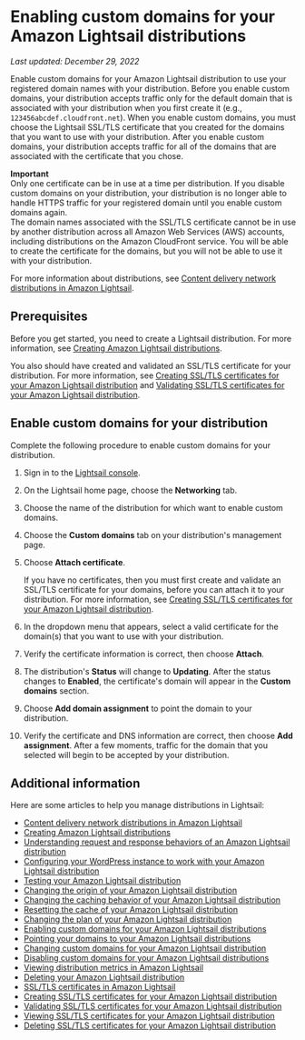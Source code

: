 # Enabling custom domains for your Amazon Lightsail distributions<a name="amazon-lightsail-enabling-distribution-custom-domains"></a>

 *Last updated: December 29, 2022* 

Enable custom domains for your Amazon Lightsail distribution to use your registered domain names with your distribution\. Before you enable custom domains, your distribution accepts traffic only for the default domain that is associated with your distribution when you first create it \(e\.g\., `123456abcdef.cloudfront.net`\)\. When you enable custom domains, you must choose the Lightsail SSL/TLS certificate that you created for the domains that you want to use with your distribution\. After you enable custom domains, your distribution accepts traffic for all of the domains that are associated with the certificate that you chose\.

**Important**  
Only one certificate can be in use at a time per distribution\. If you disable custom domains on your distribution, your distribution is no longer able to handle HTTPS traffic for your registered domain until you enable custom domains again\.  
The domain names associated with the SSL/TLS certificate cannot be in use by another distribution across all Amazon Web Services \(AWS\) accounts, including distributions on the Amazon CloudFront service\. You will be able to create the certificate for the domains, but you will not be able to use it with your distribution\.

For more information about distributions, see [Content delivery network distributions in Amazon Lightsail](amazon-lightsail-content-delivery-network-distributions.md)\.

## Prerequisites<a name="enable-distribution-custom-domains-prerequisite"></a>

Before you get started, you need to create a Lightsail distribution\. For more information, see [Creating Amazon Lightsail distributions](amazon-lightsail-creating-content-delivery-network-distribution.md)\.

You also should have created and validated an SSL/TLS certificate for your distribution\. For more information, see [Creating SSL/TLS certificates for your Amazon Lightsail distribution](amazon-lightsail-create-a-distribution-certificate.md) and [Validating SSL/TLS certificates for your Amazon Lightsail distribution](amazon-lightsail-validating-a-distribution-certificate.md)\.

## Enable custom domains for your distribution<a name="enable-distribution-custom-domains"></a>

Complete the following procedure to enable custom domains for your distribution\.

1. Sign in to the [Lightsail console](https://lightsail.aws.amazon.com/)\.

1. On the Lightsail home page, choose the **Networking** tab\.

1. Choose the name of the distribution for which want to enable custom domains\.

1. Choose the **Custom domains** tab on your distribution's management page\.

1. Choose **Attach certificate**\.

   If you have no certificates, then you must first create and validate an SSL/TLS certificate for your domains, before you can attach it to your distribution\. For more information, see [Creating SSL/TLS certificates for your Amazon Lightsail distribution](amazon-lightsail-create-a-distribution-certificate.md)\.

1. In the dropdown menu that appears, select a valid certificate for the domain\(s\) that you want to use with your distribution\.

1. Verify the certificate information is correct, then choose **Attach**\.

1. The distribution's **Status** will change to **Updating**\. After the status changes to **Enabled**, the certificate's domain will appear in the **Custom domains** section\. 

1. Choose **Add domain assignment** to point the domain to your distribution\.

1. Verify the certificate and DNS information are correct, then choose **Add assignment**\. After a few moments, traffic for the domain that you selected will begin to be accepted by your distribution\.

## Additional information<a name="enabling-distribution-custom-domains-additional-information"></a>

Here are some articles to help you manage distributions in Lightsail:
+ [Content delivery network distributions in Amazon Lightsail](amazon-lightsail-content-delivery-network-distributions.md)
+ [Creating Amazon Lightsail distributions](amazon-lightsail-creating-content-delivery-network-distribution.md)
+ [Understanding request and response behaviors of an Amazon Lightsail distribution](amazon-lightsail-distribution-request-and-response.md)
+ [Configuring your WordPress instance to work with your Amazon Lightsail distribution](amazon-lightsail-editing-wp-config-for-distribution.md)
+ [Testing your Amazon Lightsail distribution](amazon-lightsail-testing-distribution.md)
+ [Changing the origin of your Amazon Lightsail distribution](amazon-lightsail-changing-distribution-origin.md)
+ [Changing the caching behavior of your Amazon Lightsail distribution](amazon-lightsail-changing-default-cache-behavior.md)
+ [Resetting the cache of your Amazon Lightsail distribution](amazon-lightsail-resetting-distribution-cache.md)
+ [Changing the plan of your Amazon Lightsail distribution](amazon-lighstail-changing-distribution-plan.md)
+ [Enabling custom domains for your Amazon Lightsail distributions](#amazon-lightsail-enabling-distribution-custom-domains)
+ [Pointing your domains to your Amazon Lightsail distributions](amazon-lightsail-point-domain-to-distribution.md)
+ [Changing custom domains for your Amazon Lightsail distribution](amazon-lightsail-changing-distribution-custom-domains.md)
+ [Disabling custom domains for your Amazon Lightsail distributions](amazon-lightsail-disabling-distribution-custom-domains.md)
+ [Viewing distribution metrics in Amazon Lightsail](amazon-lightsail-viewing-distribution-health-metrics.md)
+ [Deleting your Amazon Lightsail distribution](amazon-lightsail-deleting-distribution.md)
+ [SSL/TLS certificates in Amazon Lightsail](understanding-tls-ssl-certificates-in-lightsail-https.md)
+ [Creating SSL/TLS certificates for your Amazon Lightsail distribution](amazon-lightsail-create-a-distribution-certificate.md)
+ [Validating SSL/TLS certificates for your Amazon Lightsail distribution](amazon-lightsail-validating-a-distribution-certificate.md)
+ [Viewing SSL/TLS certificates for your Amazon Lightsail distribution](amazon-lightsail-viewing-distribution-certificates.md)
+ [Deleting SSL/TLS certificates for your Amazon Lightsail distribution](amazon-lightsail-deleting-distribution-certificates.md)
